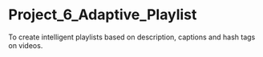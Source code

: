 # Project_6_Adaptive_Playlist
To create intelligent playlists based on description, captions and
hash tags on videos.
